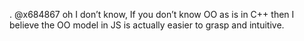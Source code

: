 <!--
id: 228217840
link: http://kevinisom.info/post/228217840/x684867-oh-i-dont-know-if-you-dont-know-oo
slug: x684867-oh-i-dont-know-if-you-dont-know-oo
date: Sat Oct 31 2009 09:37:28 GMT+1300 (NZDT)
raw: {"blog_name":"kevinisom","id":228217840,"post_url":"http://kevinisom.info/post/228217840/x684867-oh-i-dont-know-if-you-dont-know-oo","slug":"x684867-oh-i-dont-know-if-you-dont-know-oo","type":"text","date":"2009-10-30 20:37:28 GMT","timestamp":1256935048,"state":"published","format":"html","reblog_key":"zY7WZUAj","tags":[],"short_url":"http://tmblr.co/Zw68YyDcbFm","highlighted":[],"feed_item":"http://twitter.com/kev_nz/statuses/5270812705","from_feed_id":"650289","note_count":0,"title":null,"body":"<p>. @x684867 oh I don&#8217;t know, If you don&#8217;t know OO as is in C++ then I believe the OO model in JS is actually easier to grasp and intuitive.</p>"}
publish: 2009-10-031
tags: 
title: null
-->


. @x684867 oh I don’t know, If you don’t know OO as is in C++ then I
believe the OO model in JS is actually easier to grasp and intuitive.


